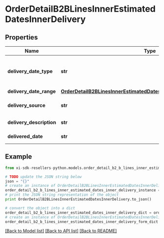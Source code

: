 # OrderDetailB2BLinesInnerEstimatedDatesInnerDelivery


## Properties

Name | Type | Description | Notes
------------ | ------------- | ------------- | -------------
**delivery_date_type** | **str** | Date type. Example Single or multiple dates. | [optional] 
**delivery_date_range** | [**OrderDetailB2BLinesInnerEstimatedDatesInnerDeliveryDeliveryDateRange**](OrderDetailB2BLinesInnerEstimatedDatesInnerDeliveryDeliveryDateRange.md) |  | [optional] 
**delivery_source** | **str** | Source of the delivery. | [optional] 
**delivery_description** | **str** | Delivery description. | [optional] 
**delivered_date** | **str** | Delivery date. | [optional] 

## Example

```python
from xi-sdk-resellers-python.models.order_detail_b2_b_lines_inner_estimated_dates_inner_delivery import OrderDetailB2BLinesInnerEstimatedDatesInnerDelivery

# TODO update the JSON string below
json = "{}"
# create an instance of OrderDetailB2BLinesInnerEstimatedDatesInnerDelivery from a JSON string
order_detail_b2_b_lines_inner_estimated_dates_inner_delivery_instance = OrderDetailB2BLinesInnerEstimatedDatesInnerDelivery.from_json(json)
# print the JSON string representation of the object
print OrderDetailB2BLinesInnerEstimatedDatesInnerDelivery.to_json()

# convert the object into a dict
order_detail_b2_b_lines_inner_estimated_dates_inner_delivery_dict = order_detail_b2_b_lines_inner_estimated_dates_inner_delivery_instance.to_dict()
# create an instance of OrderDetailB2BLinesInnerEstimatedDatesInnerDelivery from a dict
order_detail_b2_b_lines_inner_estimated_dates_inner_delivery_form_dict = order_detail_b2_b_lines_inner_estimated_dates_inner_delivery.from_dict(order_detail_b2_b_lines_inner_estimated_dates_inner_delivery_dict)
```
[[Back to Model list]](../README.md#documentation-for-models) [[Back to API list]](../README.md#documentation-for-api-endpoints) [[Back to README]](../README.md)


